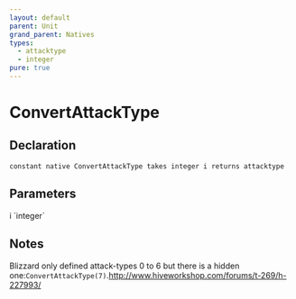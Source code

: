 ```yaml
---
layout: default
parent: Unit
grand_parent: Natives
types:
  - attacktype
  - integer
pure: true
---
```


# ConvertAttackType

## Declaration

```
constant native ConvertAttackType takes integer i returns attacktype
```

## Parameters
<dl>
  <dt>i `integer`</dt>
  <dd></dd>
</dl>

## Notes 
Blizzard only defined attack-types 0 to 6 but there is a hidden one:`ConvertAttackType(7)`.<http://www.hiveworkshop.com/forums/t-269/h-227993/>
